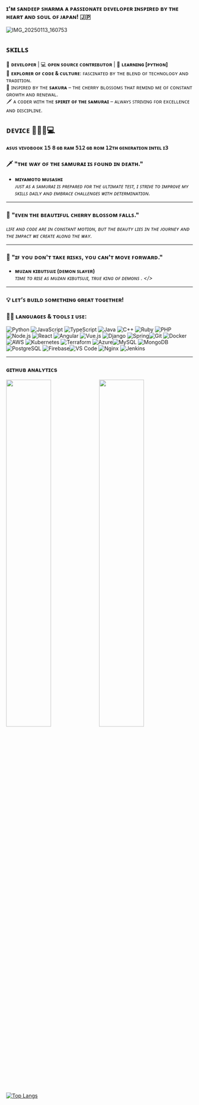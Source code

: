 ### ɪ'ᴍ ꜱᴀɴᴅᴇᴇᴘ ꜱʜᴀʀᴍᴀ ᴀ ᴘᴀꜱꜱɪᴏɴᴀᴛᴇ ᴅᴇᴠᴇʟᴏᴘᴇʀ ɪɴꜱᴘɪʀᴇᴅ ʙʏ ᴛʜᴇ ʜᴇᴀʀᴛ ᴀɴᴅ ꜱᴏᴜʟ ᴏꜰ ᴊᴀᴘᴀɴ! 🇯🇵
![IMG_20250113_160753](https://github.com/user-attachments/assets/bcbdf858-d9c3-4bac-a071-93beccfde005)

## ꜱᴋɪʟʟꜱ ##

🚀 **ᴅᴇᴠᴇʟᴏᴘᴇʀ** | 💻 **ᴏᴘᴇɴ ꜱᴏᴜʀᴄᴇ ᴄᴏɴᴛʀɪʙᴜᴛᴏʀ** | 🌱 **ʟᴇᴀʀɴɪɴɢ [ᴘʏᴛʜᴏɴ]**  
🧳 **ᴇxᴘʟᴏʀᴇʀ ᴏꜰ ᴄᴏᴅᴇ & ᴄᴜʟᴛᴜʀᴇ**: ꜰᴀꜱᴄɪɴᴀᴛᴇᴅ ʙʏ ᴛʜᴇ ʙʟᴇɴᴅ ᴏꜰ ᴛᴇᴄʜɴᴏʟᴏɢʏ ᴀɴᴅ ᴛʀᴀᴅɪᴛɪᴏɴ.  
🌸 ɪɴꜱᴘɪʀᴇᴅ ʙʏ ᴛʜᴇ **ꜱᴀᴋᴜʀᴀ** – ᴛʜᴇ ᴄʜᴇʀʀʏ ʙʟᴏꜱꜱᴏᴍꜱ ᴛʜᴀᴛ ʀᴇᴍɪɴᴅ ᴍᴇ ᴏꜰ ᴄᴏɴꜱᴛᴀɴᴛ ɢʀᴏᴡᴛʜ ᴀɴᴅ ʀᴇɴᴇᴡᴀʟ.  
🗡️ ᴀ ᴄᴏᴅᴇʀ ᴡɪᴛʜ ᴛʜᴇ **ꜱᴘɪʀɪᴛ ᴏꜰ ᴛʜᴇ ꜱᴀᴍᴜʀᴀɪ** – ᴀʟᴡᴀʏꜱ ꜱᴛʀɪᴠɪɴɢ ꜰᴏʀ ᴇxᴄᴇʟʟᴇɴᴄᴇ ᴀɴᴅ ᴅɪꜱᴄɪᴘʟɪɴᴇ.  

## ᴅᴇᴠɪᴄᴇ 👨🏻‍💻💻 ##
**ᴀꜱᴜꜱ ᴠɪᴠᴏʙᴏᴏᴋ 𝟣𝟧**
**𝟪 ɢʙ ʀᴀᴍ 𝟧𝟣𝟤 ɢʙ ʀᴏᴍ 𝟣𝟤ᴛʜ ɢᴇɴᴇʀᴀᴛɪᴏɴ ɪɴᴛᴇʟ ɪ𝟥**

### 🗡️ **"ᴛʜᴇ ᴡᴀʏ ᴏꜰ ᴛʜᴇ ꜱᴀᴍᴜʀᴀɪ ɪꜱ ꜰᴏᴜɴᴅ ɪɴ ᴅᴇᴀᴛʜ."**  
- **ᴍɪʏᴀᴍᴏᴛᴏ ᴍᴜꜱᴀꜱʜɪ**  
*ᴊᴜꜱᴛ ᴀꜱ ᴀ ꜱᴀᴍᴜʀᴀɪ ɪꜱ ᴘʀᴇᴘᴀʀᴇᴅ ꜰᴏʀ ᴛʜᴇ ᴜʟᴛɪᴍᴀᴛᴇ ᴛᴇꜱᴛ, ɪ ꜱᴛʀɪᴠᴇ ᴛᴏ ɪᴍᴘʀᴏᴠᴇ ᴍʏ ꜱᴋɪʟʟꜱ ᴅᴀɪʟʏ ᴀɴᴅ ᴇᴍʙʀᴀᴄᴇ ᴄʜᴀʟʟᴇɴɢᴇꜱ ᴡɪᴛʜ ᴅᴇᴛᴇʀᴍɪɴᴀᴛɪᴏɴ.*

---

### 🌸 **"ᴇᴠᴇɴ ᴛʜᴇ ʙᴇᴀᴜᴛɪꜰᴜʟ ᴄʜᴇʀʀʏ ʙʟᴏꜱꜱᴏᴍ ꜰᴀʟʟꜱ."**  
*ʟɪꜰᴇ ᴀɴᴅ ᴄᴏᴅᴇ ᴀʀᴇ ɪɴ ᴄᴏɴꜱᴛᴀɴᴛ ᴍᴏᴛɪᴏɴ, ʙᴜᴛ ᴛʜᴇ ʙᴇᴀᴜᴛʏ ʟɪᴇꜱ ɪɴ ᴛʜᴇ ᴊᴏᴜʀɴᴇʏ ᴀɴᴅ ᴛʜᴇ ɪᴍᴘᴀᴄᴛ ᴡᴇ ᴄʀᴇᴀᴛᴇ ᴀʟᴏɴɢ ᴛʜᴇ ᴡᴀʏ.*

---

### 🦇 **"ɪꜰ ʏᴏᴜ ᴅᴏɴ'ᴛ ᴛᴀᴋᴇ ʀɪꜱᴋꜱ, ʏᴏᴜ ᴄᴀɴ'ᴛ ᴍᴏᴠᴇ ꜰᴏʀᴡᴀʀᴅ."**  
- **ᴍᴜᴢᴀɴ ᴋɪʙᴜᴛꜱᴜᴊɪ (ᴅᴇᴍᴏɴ ꜱʟᴀʏᴇʀ)**  
*ᴛɪᴍᴇ ᴛᴏ ʀɪꜱᴇ ᴀꜱ ᴍᴜᴢᴀɴ ᴋɪʙᴜᴛꜱᴜᴊɪ, ᴛʀᴜᴇ ᴋɪɴɢ ᴏꜰ ᴅᴇᴍᴏɴꜱ . </>*

---

### 💡 **ʟᴇᴛ’ꜱ ʙᴜɪʟᴅ ꜱᴏᴍᴇᴛʜɪɴɢ ɢʀᴇᴀᴛ ᴛᴏɢᴇᴛʜᴇʀ!**

### 🧑‍💻 **ʟᴀɴɢᴜᴀɢᴇꜱ & ᴛᴏᴏʟꜱ ɪ ᴜꜱᴇ:**
![Python](https://img.shields.io/badge/Python-3776AB?style=for-the-badge&logo=python&logoColor=white)  ![JavaScript](https://img.shields.io/badge/JavaScript-F7DF1E?style=for-the-badge&logo=javascript&logoColor=black)  ![TypeScript](https://img.shields.io/badge/TypeScript-3178C6?style=for-the-badge&logo=typescript&logoColor=white)  ![Java](https://img.shields.io/badge/Java-007396?style=for-the-badge&logo=java&logoColor=white)  ![C++](https://img.shields.io/badge/C%2B%2B-00599C?style=for-the-badge&logo=c%2B%2B&logoColor=white)  ![Ruby](https://img.shields.io/badge/Ruby-CC0000?style=for-the-badge&logo=ruby&logoColor=white)  ![PHP](https://img.shields.io/badge/PHP-777BB4?style=for-the-badge&logo=php&logoColor=white)  ![Node.js](https://img.shields.io/badge/Node.js-339933?style=for-the-badge&logo=node.js&logoColor=white)  ![React](https://img.shields.io/badge/React-61DAFB?style=for-the-badge&logo=react&logoColor=black)  ![Angular](https://img.shields.io/badge/Angular-DD0031?style=for-the-badge&logo=angular&logoColor=white)  ![Vue.js](https://img.shields.io/badge/Vue.js-35495E?style=for-the-badge&logo=vue.js&logoColor=4FC08D)  ![Django](https://img.shields.io/badge/Django-092D1F?style=for-the-badge&logo=django&logoColor=white)  ![Spring](https://img.shields.io/badge/Spring-6DB33F?style=for-the-badge&logo=spring&logoColor=white)![Git](https://img.shields.io/badge/Git-F05032?style=for-the-badge&logo=git&logoColor=white)  ![Docker](https://img.shields.io/badge/Docker-2496ED?style=for-the-badge&logo=docker&logoColor=white)  ![AWS](https://img.shields.io/badge/AWS-232F3E?style=for-the-badge&logo=amazonaws&logoColor=white)  ![Kubernetes](https://img.shields.io/badge/Kubernetes-326CE5?style=for-the-badge&logo=kubernetes&logoColor=white)  ![Terraform](https://img.shields.io/badge/Terraform-7B42BC?style=for-the-badge&logo=terraform&logoColor=white)  ![Azure](https://img.shields.io/badge/Microsoft_Azure-0089D6?style=for-the-badge&logo=microsoft-azure&logoColor=white)![MySQL](https://img.shields.io/badge/MySQL-00758F?style=for-the-badge&logo=mysql&logoColor=white)  ![MongoDB](https://img.shields.io/badge/MongoDB-47A248?style=for-the-badge&logo=mongodb&logoColor=white)  ![PostgreSQL](https://img.shields.io/badge/PostgreSQL-4169E1?style=for-the-badge&logo=postgresql&logoColor=white)  ![Firebase](https://img.shields.io/badge/Firebase-FFCA28?style=for-the-badge&logo=firebase&logoColor=black)![VS Code](https://img.shields.io/badge/VS%20Code-007ACC?style=for-the-badge&logo=visual-studio-code&logoColor=white)  ![Nginx](https://img.shields.io/badge/Nginx-009639?style=for-the-badge&logo=nginx&logoColor=white)  ![Jenkins](https://img.shields.io/badge/Jenkins-D24939?style=for-the-badge&logo=jenkins&logoColor=white)

---

### ɢɪᴛʜᴜʙ ᴀɴᴀʟʏᴛɪᴄs 

[<img src="https://github-readme-stats.vercel.app/api?username=itzsandeepshrma&count_private=true&show_icons=true&theme=chartreuse-dark&custom_title=What%27s+the+craic?&include_all_commits=true&hide_border=true&bg_color=000000" width="49%">](https://github.com/itzsandeepshrma)  [<img src="https://github-readme-streak-stats.herokuapp.com/?user=itzsandeepshrma&theme=chartreuse-dark&hide_border=True&bg_color=000000" width="49%">](https://github.com/itzsandeepshrma)

[![Top Langs](https://github-readme-stats.vercel.app/api/top-langs/?username=itzsandeepshrma&layout=compact&theme=chartreuse-dark)](https://github.com/itzsandeepshrma)
